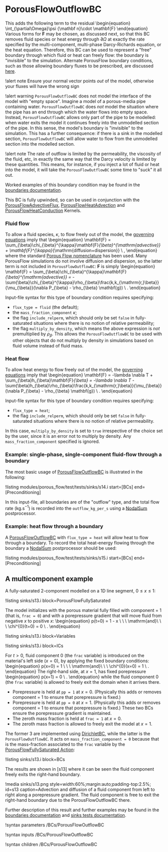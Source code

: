 # PorousFlowOutflowBC

This adds the following term to the residual
\begin{equation}
\int_{\partial\Omega}\psi {\mathbf n}\cdot \mathbf{F}
\end{equation}
Various forms for $\mathbf{F}$ may be chosen, as discussed next, so that this BC removes fluid species or heat energy through $\partial\Omega$ at exactly the rate specified by the multi-component, multi-phase Darcy-Richards equation, or the heat equation.  Therefore, this BC can be used to represent a "free" boundary through which fluid or heat can freely flow: the boundary is "invisible" to the simulation.  Alternate PorousFlow boundary conditions, such as those allowing boundary fluxes to be prescribed, are discussed [here](boundaries.md).

!alert note
Ensure your normal vector points *out* of the model, otherwise your fluxes will have the wrong sign

!alert warning
`PorousFlowOutflowBC` does not model the interface of the model with "empty space".  Imagine a model of a porous-media pipe containing water.  `PorousFlowOutflowBC` does *not* model the situation where the pipe has an end through which the water flows into empty space.  Instead, `PorousFlowOutflowBC` allows only part of the pipe to be modelled: when water exits the model it continues freely into the unmodelled section of the pipe.  In this sense, the model's boundary is "invisible" to the simulation.  This has a further consequence: if there is a sink in the modelled section, `PorousFlowOutflowBC` will allow water to flow from the unmodelled section into the modelled section.

!alert note
The rate of outflow is limited by the permeability, the viscosity of the fluid, etc, in exactly the same way that the Darcy velocity is limited by these quantities.  This means, for instance, if you inject a lot of fluid or heat into the model, it will take the `PorousFlowOutflowBC` some time to "suck" it all out.

Worked examples of this boundary condition may be found in the [boundaries documentation](boundaries.md).

This BC is fully upwinded, so can be used in conjunction with the [PorousFlowAdvectiveFlux](PorousFlowAdvectiveFlux.md), [PorousFlowHeatAdvection](PorousFlowHeatAdvection.md) and [PorousFlowHeatConduction](PorousFlowHeatConduction.md) Kernels.

### Fluid flow

To allow a fluid species, $\kappa$, to flow freely out of the model, the [governing equations](governing_equations.md) imply that
\begin{equation}
\mathbf{F} = \sum_{\beta}\chi_{\beta}^{\kappa}\mathbf{F}_{\beta}^{\mathrm{advective}} + \mathbf{F}^{\kappa}_{\mathrm{diffusion+dispersion}} \ ,
\end{equation}
where the standard [Porous Flow nomenclature](/porous_flow/nomenclature.md) has been used.  Many PorousFlow simulations do not involve diffusion and dispersion, so the latter term is not included in `PorousFlowOutflowBC`: $\mathbf{F}$ is simply
\begin{equation}
\mathbf{F} = \sum_{\beta}\chi_{\beta}^{\kappa}\mathbf{F}_{\beta}^{\mathrm{advective}} = -\sum_{\beta}\chi_{\beta}^{\kappa}\rho_{\beta}\frac{k\,k_{\mathrm{r,}\beta}}{\mu_{\beta}}(\nabla
P_{\beta} - \rho_{\beta} \mathbf{g}) \ .
\end{equation}

Input-file syntax for this type of boundary condition requires specifying:

- `flux_type = fluid` (the default);
- the `mass_fraction_component` $\kappa$;
- the flag `include_relperm`, which should only be set `false` in fully-saturated situations where there is no notion of relative permeability;
- the flag `multiply_by_density`, which means the above expression is *not* premultiplied by $\rho_{\beta}$.  This allows the `PorousFlowOutflowBC` to be used with other objects that do not multiply by density in simulations based on fluid volume instead of fluid mass.

### Heat flow

To allow heat energy to flow freely out of the model, the [governing equations](governing_equations.md) imply that
\begin{equation}
\mathbf{F} = -\lambda \nabla T + \sum_{\beta}h_{\beta}\mathbf{F}_{\beta} = -\lambda \nabla T - \sum_{\beta}h_{\beta}\rho_{\beta}\frac{k\,k_{\mathrm{r,}\beta}}{\mu_{\beta}}(\nabla
P_{\beta} - \rho_{\beta} \mathbf{g}) \ .
\end{equation}

Input-file syntax for this type of boundary condition requires specifying:

- `flux_type = heat`;
- the flag `include_relperm`, which should only be set `false` in fully-saturated situations where there is no notion of relative permeability.

In this case, `multiply_by_density` is set to `true` irrespective of the choice set by the user, since it is an error not to multiply by density.  Any `mass_fraction_component` specified is ignored.


### Example: single-phase, single-component fluid-flow through a boundary

The most basic usage of [PorousFlowOutflowBC](PorousFlowOutflowBC.md) is illustrated in the following:

!listing modules/porous_flow/test/tests/sinks/s14.i start=[BCs] end=[Preconditioning]

In this input-file, all boundaries are of the "outflow" type, and the total flow rate (kg.s$^{-1}$) is recorded into the `outflow_kg_per_s` using a [NodalSum](NodalSum.md) postprocessor.


### Example: heat flow through a boundary

A [PorousFlowOutflowBC](PorousFlowOutflowBC.md) with `flux_type = heat` will allow heat to flow through a boundary.  To record the total heat-energy flowing through the boundary a [NodalSum](NodalSum.md) postprocessor should be used:

!listing modules/porous_flow/test/tests/sinks/s15.i start=[BCs] end=[Preconditioning]


## A multicomponent example

A fully-saturated 2-component modelled on a 1D line segment, $0\leq x \leq 1$:

!listing sinks/s13.i block=PorousFlowFullySaturated

The model initializes with the porous material fully filled with component = 1 (that is, `frac = 0`) and with a porepressure gradient that will move fluid from negative $x$ to positive $x$:
\begin{equation}
p(t=0) = 1 - x \ \ \ \mathrm{and}\ \ \ \chi^{0}(t=0) = 0 \ .
\end{equation}

!listing sinks/s13.i block=Variables

!listing sinks/s13.i block=ICs

For $t>0$, fluid component $0$ (the `frac` variable) is introduced on the material's left
side ($x=0$), by applying the fixed boundary conditions:
\begin{equation}
p(x=0) = 1 \ \ \ \mathrm{and}\ \ \ \chi^{0}(x=0) = 1 \ .
\end{equation}
The right-hand side, at $x=1$, has fixed porepressure
\begin{equation}
p(x=1) = 0 \ .
\end{equation}
while the fluid component $0$ (the `frac` variable) is allowed to freely exit the domain when it arrives there.

- Porepressure is held at `pp = 1` at $x=0$.  (Physically this adds or removes component = 1 to ensure that porepressure is fixed.)
- Porepressure is held at `pp = 0` at $x=1$.  (Physically this adds or removes component = 1 to ensure that porepressure is fixed.)  These two BCs ensure the porepressure gradient is maintained.
- The zeroth mass fraction is held at `frac = 1` at $x=0$.
- The zeroth mass fraction is allowed to freely exit the model at $x=1$.

The former 3 are implemented using [DirichletBC](DirichletBC.md), while the latter is the `PorousFlowOutflowBC`.  It acts on `mass_fraction_component = 0` because that is the mass-fraction associated to the `frac` variable by the [PorousFlowFullySaturated Action](PorousFlowFullySaturated.md):

!listing sinks/s13.i block=BCs

The results are shown in [s13] where it can be seen the fluid component freely exits the right-hand boundary.

!media sinks/s13.png
	style=width:60%;margin:auto;padding-top:2.5%;
	id=s13
	caption=Advection and diffusion of a fluid component from left to right along a porepressure gradient.  The fluid component is free to exit the right-hand boundary due to the PorousFlowOutflowBC there.

Further description of this result and further examples may be found in the [boundaries documentation](boundaries.md) and [sinks tests documentation](sinks_tests.md).


!syntax parameters /BCs/PorousFlowOutflowBC

!syntax inputs /BCs/PorousFlowOutflowBC

!syntax children /BCs/PorousFlowOutflowBC
